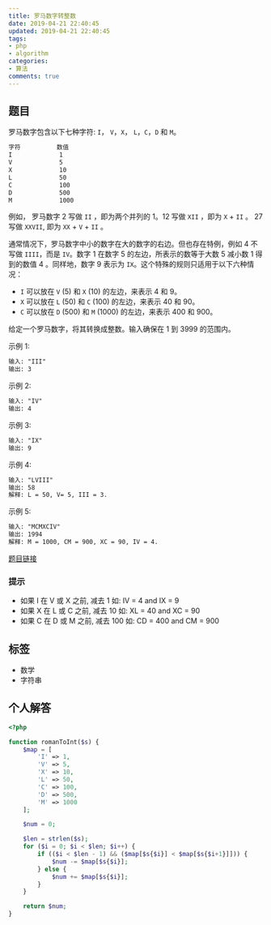 ```yaml
---
title: 罗马数字转整数
date: 2019-04-21 22:40:45
updated: 2019-04-21 22:40:45
tags:
- php
- algorithm
categories:
- 算法
comments: true
---
```


## 题目

罗马数字包含以下七种字符: `I`， `V`，`X`， `L`，`C`，`D` 和 `M`。

```txt
字符          数值
I             1
V             5
X             10
L             50
C             100
D             500
M             1000
```

例如， 罗马数字 2 写做 `II` ，即为两个并列的 1。12 写做 `XII` ，即为 `X` + `II` 。 27 写做  `XXVII`, 即为 `XX` + `V` + `II` 。

通常情况下，罗马数字中小的数字在大的数字的右边。但也存在特例，例如 4 不写做 `IIII`，而是 `IV`。数字 1 在数字 5 的左边，所表示的数等于大数 5 减小数 1 得到的数值 4 。同样地，数字 9 表示为 `IX`。这个特殊的规则只适用于以下六种情况：

* `I` 可以放在 `V` (5) 和 `X` (10) 的左边，来表示 4 和 9。
* `X` 可以放在 `L` (50) 和 `C` (100) 的左边，来表示 40 和 90。
* `C` 可以放在 `D` (500) 和 `M` (1000) 的左边，来表示 400 和 900。

给定一个罗马数字，将其转换成整数。输入确保在 1 到 3999 的范围内。

示例 1:

```txt
输入: "III"
输出: 3
```

示例 2:

```txt
输入: "IV"
输出: 4
```

示例 3:

```txt
输入: "IX"
输出: 9
```

示例 4:

```txt
输入: "LVIII"
输出: 58
解释: L = 50, V= 5, III = 3.
```

示例 5:

```txt
输入: "MCMXCIV"
输出: 1994
解释: M = 1000, CM = 900, XC = 90, IV = 4.
```

[题目链接](https://leetcode-cn.com/problems/roman-to-integer/)

### 提示

* 如果 I 在 V 或 X 之前, 减去 1 如: IV = 4 and IX = 9
* 如果 X 在 L 或 C 之前, 减去 10 如: XL = 40 and XC = 90
* 如果 C 在 D 或 M 之前, 减去 100 如: CD = 400 and CM = 900

## 标签

* 数学
* 字符串

## 个人解答

```php
<?php

function romanToInt($s) {
    $map = [
        'I' => 1,
        'V' => 5,
        'X' => 10,
        'L' => 50,
        'C' => 100,
        'D' => 500,
        'M' => 1000
    ];

    $num = 0;

    $len = strlen($s);
    for ($i = 0; $i < $len; $i++) {
        if (($i < $len - 1) && ($map[$s{$i}] < $map[$s{$i+1}]])) {
            $num -= $map[$s{$i}];
        } else {
            $num += $map[$s{$i}];
        }
    }

    return $num;
}
```